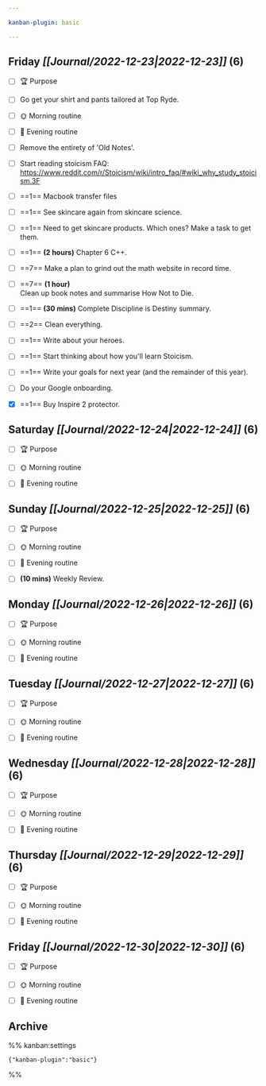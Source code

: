 ```yaml
---

kanban-plugin: basic

---
```


## **Friday** *[[Journal/2022-12-23|2022-12-23]]* (6)

- [ ] 🏆 Purpose
- [ ] Go get your shirt and pants tailored at Top Ryde.
- [ ] 🌞 Morning routine
- [ ] 🌙 Evening routine
- [ ] Remove the entirety of 'Old Notes'.
- [ ] Start reading stoicism FAQ: https://www.reddit.com/r/Stoicism/wiki/intro_faq/#wiki_why_study_stoicism.3F
- [ ] ==1== Macbook transfer files
- [ ] ==1== See skincare again from skincare science.
- [ ] ==1== Need to get skincare products. Which ones? Make a task to get them.
- [ ] ==1== **(2 hours)** Chapter 6 C++.
- [ ] ==7== Make a plan to grind out the math website in record time.
- [ ] ==7== **(1 hour)**<br>Clean up book notes and summarise How Not to Die.
- [ ] ==1== **(30 mins)** Complete Discipline is Destiny summary.
- [ ] ==2== Clean everything.
- [ ] ==1== Write about your heroes.
- [ ] ==1== Start thinking about how you'll learn Stoicism.
- [ ] ==1== Write your goals for next year (and the remainder of this year).
- [ ] Do your Google onboarding.
- [x] ==1== Buy Inspire 2 protector.


## **Saturday** *[[Journal/2022-12-24|2022-12-24]]* (6)

- [ ] 🏆 Purpose
- [ ] 🌞 Morning routine
- [ ] 🌙 Evening routine


## **Sunday** *[[Journal/2022-12-25|2022-12-25]]* (6)

- [ ] 🏆 Purpose
- [ ] 🌞 Morning routine
- [ ] 🌙 Evening routine
- [ ] **(10 mins)** Weekly Review.


## **Monday** *[[Journal/2022-12-26|2022-12-26]]* (6)

- [ ] 🏆 Purpose
- [ ] 🌞 Morning routine
- [ ] 🌙 Evening routine


## **Tuesday** *[[Journal/2022-12-27|2022-12-27]]* (6)

- [ ] 🏆 Purpose
- [ ] 🌞 Morning routine
- [ ] 🌙 Evening routine


## **Wednesday** *[[Journal/2022-12-28|2022-12-28]]* (6)

- [ ] 🏆 Purpose
- [ ] 🌞 Morning routine
- [ ] 🌙 Evening routine


## **Thursday** *[[Journal/2022-12-29|2022-12-29]]* (6)

- [ ] 🏆 Purpose
- [ ] 🌞 Morning routine
- [ ] 🌙 Evening routine


## **Friday** *[[Journal/2022-12-30|2022-12-30]]* (6)

- [ ] 🏆 Purpose
- [ ] 🌞 Morning routine
- [ ] 🌙 Evening routine


## Archive





%% kanban:settings
```
{"kanban-plugin":"basic"}
```
%%